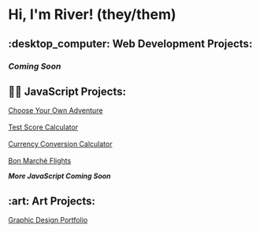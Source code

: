 <h1>Hi, I'm River! (they/them)</h1>

<h2>:desktop_computer: Web Development Projects:</h2>
<h3><i><b>Coming Soon</b></i></h3>

<h2>👨‍💻 JavaScript Projects:</h2>

[Choose Your Own Adventure](https://github.com/riverb-creative/ChooseYourOwnAdventure) 
<br>
<br>
[Test Score Calculator](https://github.com/riverb-creative/TestScoreCalculator)
<br>
<br>
[Currency Conversion Calculator](https://github.com/riverb-creative/CurrencyConversionCalculator)
<br>
<br>
[Bon Marché Flights](https://github.com/riverb-creative/BonMarcheFlights)
<p><i><b>More JavaScript Coming Soon</b></i></p>
<h2>:art: Art Projects:</h2>

[Graphic Design Portfolio](https://www.canva.com/design/DAGqjzL1-a4/VfYrrNR8yfHvLEnTAaZoqA/edit)
